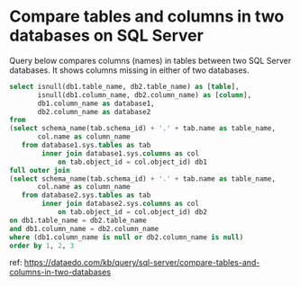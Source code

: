 # Compare tables and columns in two databases on SQL Server

Query below compares columns (names) in tables between two SQL Server databases. It shows columns missing in either of two databases.


``` sql
select isnull(db1.table_name, db2.table_name) as [table],
       isnull(db1.column_name, db2.column_name) as [column],
       db1.column_name as database1, 
       db2.column_name as database2
from
(select schema_name(tab.schema_id) + '.' + tab.name as table_name, 
       col.name as column_name
   from database1.sys.tables as tab
        inner join database1.sys.columns as col
            on tab.object_id = col.object_id) db1
full outer join
(select schema_name(tab.schema_id) + '.' + tab.name as table_name, 
       col.name as column_name
   from database2.sys.tables as tab
        inner join database2.sys.columns as col
            on tab.object_id = col.object_id) db2
on db1.table_name = db2.table_name
and db1.column_name = db2.column_name
where (db1.column_name is null or db2.column_name is null)
order by 1, 2, 3
```

ref: https://dataedo.com/kb/query/sql-server/compare-tables-and-columns-in-two-databases